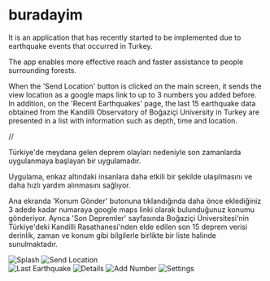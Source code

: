 # buradayim
 
It is an application that has recently started to be implemented due to earthquake events that occurred in Turkey.

The app enables more effective reach and faster assistance to people surrounding forests.

When the 'Send Location' button is clicked on the main screen, it sends the view location as a google maps link to up to 3 numbers you added before. In addition, on the 'Recent Earthquakes' page, the last 15 earthquake data obtained from the Kandilli Observatory of Boğaziçi University in Turkey are presented in a list with information such as depth, time and location.

//

Türkiye'de meydana gelen deprem olayları nedeniyle son zamanlarda uygulanmaya başlayan bir uygulamadır.

Uygulama, enkaz altındaki insanlara daha etkili bir şekilde ulaşılmasını ve daha hızlı yardım alınmasını sağlıyor.

Ana ekranda 'Konum Gönder' butonuna tıklandığında daha önce eklediğiniz 3 adede kadar numaraya google maps linki olarak bulunduğunuz konumu gönderiyor. Ayrıca 'Son Depremler' sayfasında Boğaziçi Üniversitesi'nin Türkiye'deki Kandilli Rasathanesi'nden elde edilen son 15 deprem verisi derinlik, zaman ve konum gibi bilgilerle birlikte bir liste halinde sunulmaktadır.

![Splash](https://user-images.githubusercontent.com/71148065/227708882-d4ef7afd-6cd6-4958-a476-d1299fe9235d.png)
![Send Location](https://user-images.githubusercontent.com/71148065/227708872-1233fcec-f1a5-4755-a4a7-0e7482e1a672.png)          
![Last Earthquake](https://user-images.githubusercontent.com/71148065/227709213-ab465def-b46e-4bb0-a7a5-d35e6bdf84d5.png)
![Details](https://user-images.githubusercontent.com/71148065/227709086-d831d1e5-2cba-4918-b8d9-cbdb5797b89a.png)
![Add Number](https://user-images.githubusercontent.com/71148065/227709075-2c15642e-6e20-4b08-8450-bab0bb6ed881.png)
![Settings](https://user-images.githubusercontent.com/71148065/227709107-f35eb367-6905-4105-9994-fa299a3008b0.png)
